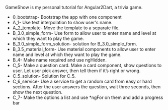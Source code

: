 GameShow is my personal tutorial for Angular2Dart, a trivia game.

- 0_bootstrap- Bootstrap the app with one component
- A_1- Use text interpolation to show user's name.
- A_2_template- Move the template to a separate file.
- B_3.0_simple_form- Use form to allow user to enter name and level at which they want to play the game.
- B_3.0_simple_form_solution- solution for B_3.0_simple_form.
- B_3.5_material_form- Use material components to allow user to enter name and level at which they want to play the game.
- B_4- Make name required and use ngHidden.
- C_5- Make a question card. Make a card component, show questions to user.  Let user pick answer, then tell them if it’s right or wrong.
- C_5_solution- Solution for C_5.
- C_6_service- Use a service to get a random card from easy or hard sections.  After the user answers the question, wait three seconds, then show the next question.
- C_7- Make the options a list and use *ngFor on them and add a progress bar
